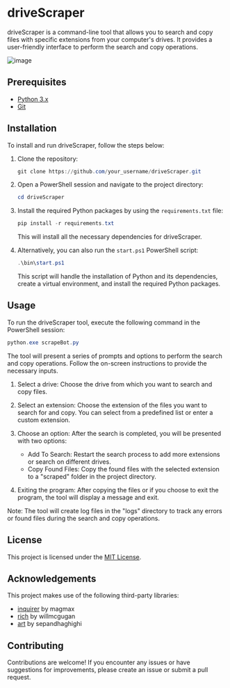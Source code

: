 # driveScraper

driveScraper is a command-line tool that allows you to search and copy files with specific extensions from your computer's drives. It provides a user-friendly interface to perform the search and copy operations.

![image](![image](https://github.com/DanielRagusa12/scrapeBot/assets/90298464/7218bb13-ba00-4887-b366-238eab1a628e))



## Prerequisites

- [Python 3.x](https://www.python.org/downloads/)
- [Git](https://git-scm.com/downloads)

## Installation

To install and run driveScraper, follow the steps below:

1. Clone the repository:
   ```powershell
   git clone https://github.com/your_username/driveScraper.git
   ```

2. Open a PowerShell session and navigate to the project directory:

   ```powershell
   cd driveScraper
   ```

3. Install the required Python packages by using the `requirements.txt` file:

   ```powershell
   pip install -r requirements.txt
   ```

   This will install all the necessary dependencies for driveScraper.

4. Alternatively, you can also run the `start.ps1` PowerShell script:

   ```powershell
   .\bin\start.ps1
   ```

   This script will handle the installation of Python and its dependencies, create a virtual environment, and install the required Python packages.

## Usage

To run the driveScraper tool, execute the following command in the PowerShell session:

```powershell
python.exe scrapeBot.py
```

The tool will present a series of prompts and options to perform the search and copy operations. Follow the on-screen instructions to provide the necessary inputs.

1. Select a drive: Choose the drive from which you want to search and copy files.

2. Select an extension: Choose the extension of the files you want to search for and copy. You can select from a predefined list or enter a custom extension.

3. Choose an option: After the search is completed, you will be presented with two options:

   - Add To Search: Restart the search process to add more extensions or search on different drives.
   - Copy Found Files: Copy the found files with the selected extension to a "scraped" folder in the project directory.

4. Exiting the program: After copying the files or if you choose to exit the program, the tool will display a message and exit.

Note: The tool will create log files in the "logs" directory to track any errors or found files during the search and copy operations.

## License

This project is licensed under the [MIT License](LICENSE).

## Acknowledgements

This project makes use of the following third-party libraries:

- [inquirer](https://github.com/magmax/python-inquirer) by magmax
- [rich](https://github.com/willmcgugan/rich) by willmcgugan
- [art](https://github.com/sepandhaghighi/art) by sepandhaghighi

## Contributing

Contributions are welcome! If you encounter any issues or have suggestions for improvements, please create an issue or submit a pull request.
